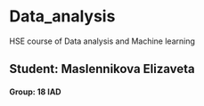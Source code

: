 # Data_analysis
HSE course of Data analysis and Machine learning

## Student: Maslennikova Elizaveta
#### Group: 18 IAD
